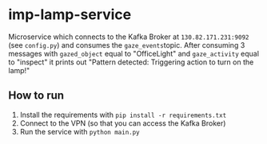 # imp-lamp-service

Microservice which connects to the Kafka Broker at `130.82.171.231:9092` (see `config.py`) and consumes the `gaze_events`topic.
After consuming 3 messages with `gazed_object` equal to "OfficeLight" and `gaze_activity` equal to "inspect" it prints out "Pattern detected: Triggering action to turn on the lamp!"

## How to run
1. Install the requirements with `pip install -r requirements.txt`
2. Connect to the VPN (so that you can access the Kafka Broker)
3. Run the service with `python main.py`
